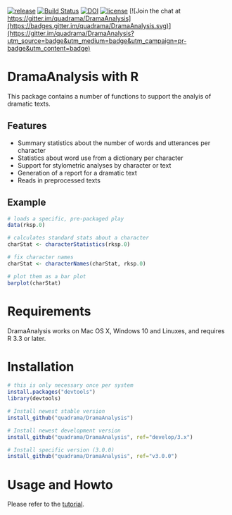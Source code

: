 [![release](https://img.shields.io/badge/release-3.0.0-blue.svg)](https://github.com/quadrama/DramaAnalysis/releases/tag/v3.0.0)
[![Build Status](https://travis-ci.org/quadrama/DramaAnalysis.svg?branch=master)](https://travis-ci.org/quadrama/DramaAnalysis)
[![DOI](https://zenodo.org/badge/64286398.svg)](https://zenodo.org/badge/latestdoi/64286398)
[![license](https://img.shields.io/badge/license-GPL%20v3-blue.svg)](LICENSE) 
[![Join the chat at https://gitter.im/quadrama/DramaAnalysis](https://badges.gitter.im/quadrama/DramaAnalysis.svg)](https://gitter.im/quadrama/DramaAnalysis?utm_source=badge&utm_medium=badge&utm_campaign=pr-badge&utm_content=badge)

# DramaAnalysis with R

This package contains a number of functions to support the analyis of dramatic texts. 

## Features
- Summary statistics about the number of words and utterances per character
- Statistics about word use from a dictionary per character
- Support for stylometric analyses by character or text
- Generation of a report for a dramatic text
- Reads in preprocessed texts 

## Example

```r
# loads a specific, pre-packaged play
data(rksp.0)

# calculates standard stats about a character
charStat <- characterStatistics(rksp.0)

# fix character names
charStat <- characterNames(charStat, rksp.0)

# plot them as a bar plot
barplot(charStat)
```

# Requirements
DramaAnalysis works on Mac OS X, Windows 10 and Linuxes, and requires R 3.3 or later.


# Installation
```R
# this is only necessary once per system
install.packages("devtools") 
library(devtools)

# Install newest stable version
install_github("quadrama/DramaAnalysis") 

# Install newest development version
install_github("quadrama/DramaAnalysis", ref="develop/3.x")

# Install specific version (3.0.0)
install_github("quadrama/DramaAnalysis", ref="v3.0.0") 
```

# Usage and Howto
Please refer to the [tutorial](https://quadrama.github.io/DramaAnalysis/tutorial/3/).

